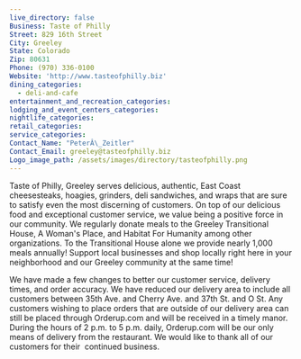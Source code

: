 ```yaml
---
live_directory: false
Business: Taste of Philly
Street: 829 16th Street
City: Greeley
State: Colorado
Zip: 80631
Phone: (970) 336-0100
Website: 'http://www.tasteofphilly.biz'
dining_categories:
  - deli-and-cafe
entertainment_and_recreation_categories:
lodging_and_event_centers_categories:
nightlife_categories:
retail_categories:
service_categories:
Contact_Name: "PeterÂ\_Zeitler"
Contact_Email: greeley@tasteofphilly.biz
Logo_image_path: /assets/images/directory/tasteofphilly.png
---
```



Taste of Philly, Greeley serves delicious, authentic, East Coast cheesesteaks, hoagies, grinders, deli sandwiches, and wraps that are sure to satisfy even the most discerning of customers. On top of our delicious food and exceptional customer service, we value being a positive force in our community. We regularly donate meals to the Greeley Transitional House, A Woman's Place, and Habitat For Humanity among other organizations. To the Transitional House alone we provide nearly 1,000 meals annually! Support local businesses and shop locally right here in your neighborhood and our Greeley community at the same time!

We have made a few changes to better our customer service, delivery times, and order accuracy. We have reduced our delivery area to include all customers between 35th Ave. and Cherry Ave. and 37th St. and O St. Any customers wishing to place orders that are outside of our delivery area can still be placed through Orderup.com and will be received in a timely manor. During the hours of 2 p.m. to 5 p.m. daily, Orderup.com will be our only means of delivery from the restaurant. We would like to thank all of our customers for their &nbsp;continued business.